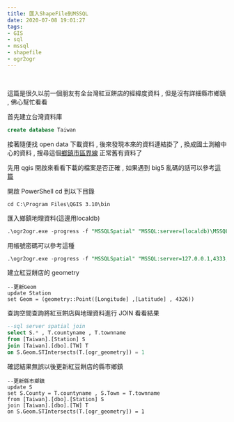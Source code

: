 ```yaml
---
title: 匯入ShapeFile到MSSQL
date: 2020-07-08 19:01:27
tags:
- GIS
- sql
- mssql
- shapefile
- ogr2ogr
---
```

&nbsp;
<!-- more -->
這篇是很久以前一個朋友有全台灣紅豆餅店的經緯度資料 , 但是沒有詳細縣市鄉鎮 , 佛心幫忙看看

首先建立台灣資料庫
```sql
create database Taiwan
```

接著隨便找 open data 下載資料 , 後來發現本來的資料連結掛了 , 換成國土測繪中心的資料 , 搜尋這個[鄉鎮市區界線](https://whgis.nlsc.gov.tw/English/5-1Files.aspx) 正常舊有資料了

先用 qgis 開啟來看看下載的檔案是否正確 , 如果遇到 big5 亂碼的話可以參考[這篇](https://wenlab501.github.io/tutorial/qgis_tutor/basic_workflow/encoding/)


開啟 PowerShell cd 到以下目錄
```
cd C:\Program Files\QGIS 3.10\bin
```

匯入鄉鎮地理資料(這邊用localdb)
```sql
.\ogr2ogr.exe -progress -f "MSSQLSpatial" "MSSQL:server=(localdb)\MSSQLLocalDB;database=Taiwan;trusted_connection=yes;" "D:\tw.shp" -a_srs "EPSG:4326" -lco PRECISION=NO
```

用帳號密碼可以參考這種
```sql
.\ogr2ogr.exe -progress -f "MSSQLSpatial" "MSSQL:server=127.0.0.1,4333;database=Taiwan;uid=sa;pwd=pwd@" "D:\Taiwan\tw.shp" -a_srs "EPSG:4326" -lco PRECISION=NO

```

建立紅豆餅店的 geometry
```
--更新Geom
update Station
set Geom = (geometry::Point([Longitude] ,[Latitude] , 4326))
```

查詢空間查詢將紅豆餅店與地理資料進行 JOIN 看看結果
```sql
--sql server spatial join
select S.* , T.countyname , T.townname
from [Taiwan].[Station] S
join [Taiwan].[dbo].[TW] T
on S.Geom.STIntersects(T.[ogr_geometry]) = 1
```


確認結果無誤以後更新紅豆餅店的縣市鄉鎮
```
--更新縣市鄉鎮
update S
set S.County = T.countyname , S.Town = T.townname
from [Taiwan].[dbo].[Station] S
join [Taiwan].[dbo].[TW] T
on S.Geom.STIntersects(T.[ogr_geometry]) = 1
```

